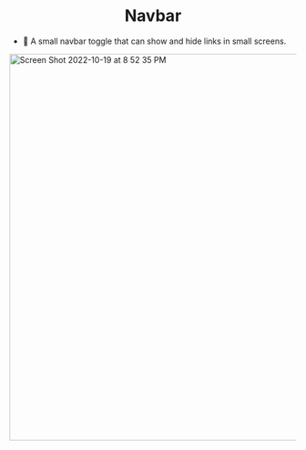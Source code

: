 <h1 align="center">Navbar</h1>

- 🔭 A small navbar toggle that can show and hide links in small screens.

<img width="679" alt="Screen Shot 2022-10-19 at 8 52 35 PM" src="https://user-images.githubusercontent.com/93057752/196852449-573ade67-1b8c-4cba-9257-372d7e3e6985.png">
